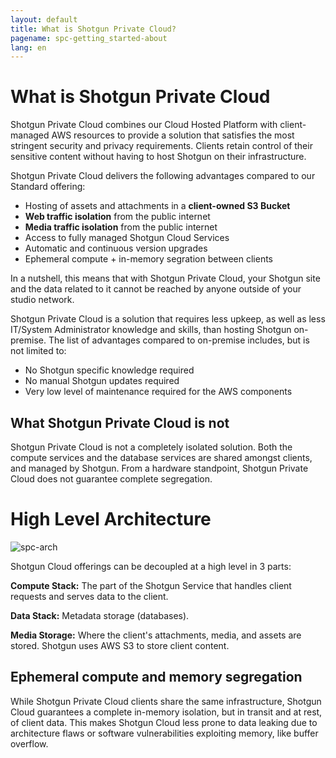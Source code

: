 ```yaml
---
layout: default
title: What is Shotgun Private Cloud?
pagename: spc-getting_started-about
lang: en
---
```


# What is Shotgun Private Cloud

Shotgun Private Cloud combines our Cloud Hosted Platform with client-managed AWS resources to provide a solution that satisfies the most stringent security and privacy requirements. Clients retain control of their sensitive content without having to host Shotgun on their infrastructure.

Shotgun Private Cloud delivers the following advantages compared to our Standard offering:

* Hosting of assets and attachments in a **client-owned S3 Bucket**
* **Web traffic isolation** from the public internet
* **Media traffic isolation** from the public internet
* Access to fully managed Shotgun Cloud Services
* Automatic and continuous version upgrades
* Ephemeral compute + in-memory segration between clients

In a nutshell, this means that with Shotgun Private Cloud, your Shotgun site and the data related to it cannot be reached by anyone outside of your studio network.

Shotgun Private Cloud is a solution that requires less upkeep, as well as less IT/System Administrator knowledge and skills, than hosting Shotgun on-premise. The list of advantages compared to on-premise includes, but is not limited to:

* No Shotgun specific knowledge required
* No manual Shotgun updates required
* Very low level of maintenance required for the AWS components

## What Shotgun Private Cloud is not

Shotgun Private Cloud is not a completely isolated solution. Both the compute services and the database services are shared amongst clients, and managed by Shotgun. From a hardware standpoint, Shotgun Private Cloud does not guarantee complete segregation.

# High Level Architecture
![spc-arch](../images/spc-about-arch.png)

Shotgun Cloud offerings can be decoupled at a high level in 3 parts:

**Compute Stack:** The part of the Shotgun Service that handles client requests and serves data to the client.

**Data Stack:** Metadata storage (databases).

**Media Storage:** Where the client's attachments, media, and assets are stored. Shotgun uses AWS S3 to store client content.

## Ephemeral compute and memory segregation
While Shotgun Private Cloud clients share the same infrastructure, Shotgun Cloud guarantees a complete in-memory isolation, but in transit and at rest, of client data. This makes Shotgun Cloud less prone to data leaking due to architecture flaws or software vulnerabilities exploiting memory, like buffer overflow.
